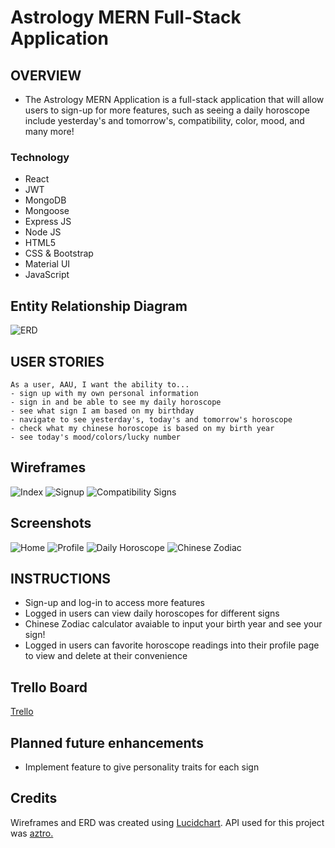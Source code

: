 # Astrology MERN Full-Stack Application


## OVERVIEW

- The Astrology MERN Application is a full-stack application that will allow users to sign-up for more features, such as seeing a daily horoscope include yesterday's and tomorrow's, compatibility, color, mood, and many more!


### Technology

- React
- JWT
- MongoDB
- Mongoose
- Express JS
- Node JS
- HTML5
- CSS & Bootstrap
- Material UI
- JavaScript


## Entity Relationship Diagram

![ERD](public/images/erd.png)


## USER STORIES

```
As a user, AAU, I want the ability to...
- sign up with my own personal information
- sign in and be able to see my daily horoscope
- see what sign I am based on my birthday
- navigate to see yesterday's, today's and tomorrow's horoscope
- check what my chinese horoscope is based on my birth year
- see today's mood/colors/lucky number
```


## Wireframes

![Index](public/images/index.png)
![Signup](public/images/signup.png)
![Compatibility Signs](public/images/compatibilitysigns.png)


## Screenshots

![Home](public/images/home.png)
![Profile](public/images/profile.png)
![Daily Horoscope](public/images/daily.png)
![Chinese Zodiac](public/images/zodiac.png)


## INSTRUCTIONS

- Sign-up and log-in to access more features
- Logged in users can view daily horoscopes for different signs
- Chinese Zodiac calculator avaiable to input your birth year and see your sign!
- Logged in users can favorite horoscope readings into their profile page to view and delete at their convenience


## Trello Board

[Trello](https://trello.com/b/S1HsSaO4/project-3)


## Planned future enhancements

- Implement feature to give personality traits for each sign


## Credits

Wireframes and ERD was created using [Lucidchart](https://www.lucidchart.com/).
API used for this project was [aztro.](https://aztro.readthedocs.io/en/latest/)
